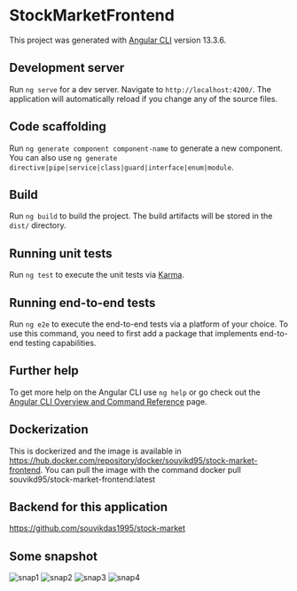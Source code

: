 # StockMarketFrontend

This project was generated with [Angular CLI](https://github.com/angular/angular-cli) version 13.3.6.

## Development server

Run `ng serve` for a dev server. Navigate to `http://localhost:4200/`. The application will automatically reload if you change any of the source files.

## Code scaffolding

Run `ng generate component component-name` to generate a new component. You can also use `ng generate directive|pipe|service|class|guard|interface|enum|module`.

## Build

Run `ng build` to build the project. The build artifacts will be stored in the `dist/` directory.

## Running unit tests

Run `ng test` to execute the unit tests via [Karma](https://karma-runner.github.io).

## Running end-to-end tests

Run `ng e2e` to execute the end-to-end tests via a platform of your choice. To use this command, you need to first add a package that implements end-to-end testing capabilities.

## Further help

To get more help on the Angular CLI use `ng help` or go check out the [Angular CLI Overview and Command Reference](https://angular.io/cli) page.


## Dockerization

This is dockerized and the image is available in https://hub.docker.com/repository/docker/souvikd95/stock-market-frontend. You can pull the image with the command
docker pull souvikd95/stock-market-frontend:latest

## Backend for this application

https://github.com/souvikdas1995/stock-market

## Some snapshot
![snap1](https://user-images.githubusercontent.com/32546790/174549502-42447212-8c0d-4ef2-ab7e-dbbd61f89bcd.PNG)
![snap2](https://user-images.githubusercontent.com/32546790/174549511-9573e994-d0ba-499a-a1c3-97241b1ea7df.PNG)
![snap3](https://user-images.githubusercontent.com/32546790/174549513-ef3757da-3ae2-4223-bbd7-ef9a6b79cb5e.PNG)
![snap4](https://user-images.githubusercontent.com/32546790/174549515-c9c6049e-fed1-4bca-9d43-e154e96f6d3f.PNG)


